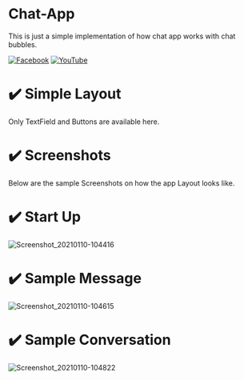 # Chat-App
This is just a simple implementation of how chat app works with chat bubbles.

[![Facebook](https://img.shields.io/badge/facebook-%231877F2.svg?&style=for-the-badge&logo=facebook&logoColor=white)](https://www.facebook.com/rovie.programmer15) 
[![YouTube](https://img.shields.io/badge/youtube-%23FF0000.svg?&style=for-the-badge&logo=youtube&logoColor=white)](https://www.youtube.com/c/RovieFrancisco15)

# :heavy_check_mark: Simple Layout
Only TextField and Buttons are available here.

# :heavy_check_mark: Screenshots
Below are the sample Screenshots on how the app Layout looks like.

# :heavy_check_mark: Start Up
![Screenshot_20210110-104416](https://user-images.githubusercontent.com/40444648/104113179-01498e00-5332-11eb-997e-4c1b6c3cdd03.png)

# :heavy_check_mark: Sample Message
![Screenshot_20210110-104615](https://user-images.githubusercontent.com/40444648/104113182-0dcde680-5332-11eb-8980-6160134a9664.png)

# :heavy_check_mark: Sample Conversation
![Screenshot_20210110-104822](https://user-images.githubusercontent.com/40444648/104113189-1c1c0280-5332-11eb-936b-67efdbdece40.png)


